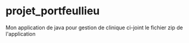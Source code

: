 # projet_portfeullieu
Mon application de java pour gestion de clinique
ci-joint le  fichier zip de l'application 
